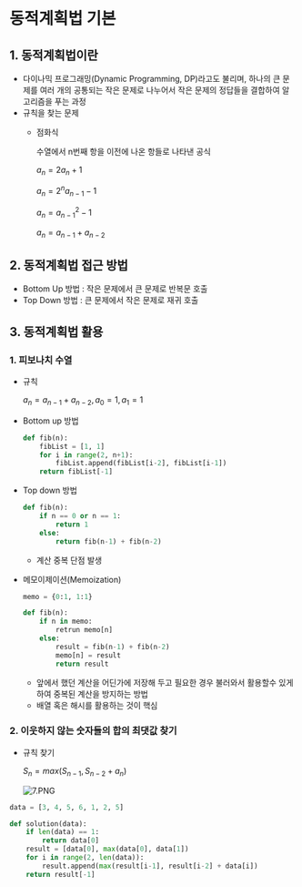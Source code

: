 # 동적계획법 기본

## 1. 동적계획법이란

- 다이나믹 프로그래밍(Dynamic Programming, DP)라고도 불리며, 하나의 큰 문제를 여러 개의 공통되는 작은 문제로 나누어서 작은 문제의 정답들을 결합하여 알고리즘을 푸는 과정
- 규칙을 찾는 문제
    - 점화식
        
        수열에서 n번째 항을 이전에 나온 항들로 나타낸 공식
        
        $a_{n} = 2a_{n} + 1$
        
        $a_{n} = 2^na_{n-1} - 1$
        
        $a_{n} = a^2_{n-1} - 1$
        
        $a_{n} = a_{n-1} + a_{n-2}$
        

## 2. 동적계획법 접근 방법

- Bottom Up 방법 : 작은 문제에서 큰 문제로 반복문 호출
- Top Down 방법 : 큰 문제에서 작은 문제로 재귀 호출

## 3. 동적계획법 활용

### 1. 피보나치 수열

- 규칙
    
    $a_{n} = a_{n-1} + a_{n-2}, a_{0} = 1, a_{1} = 1$
    
- Bottom up 방법
    
    ```python
    def fib(n):
    	fibList = [1, 1]
    	for i in range(2, n+1):
    		fibList.append(fibList[i-2], fibList[i-1])
    	return fibList[-1]
    ```
    
- Top down 방법
    
    ```python
    def fib(n):
    	if n == 0 or n == 1:
    		return 1
    	else:
    		return fib(n-1) + fib(n-2)
    ```
    
    - 계산 중복 단점 발생
- 메모이제이션(Memoization)
    
    ```python
    memo = {0:1, 1:1}
    
    def fib(n):
    	if n in memo:
    		retrun memo[n]
    	else:
    		result = fib(n-1) + fib(n-2)
    		memo[n] = result
    		return result
    ```
    
    - 앞에서 했던 계산을 어딘가에 저장해 두고 필요한 경우 불러와서 활용할수 있게 하여 중복된 계산을 방지하는 방법
    - 배열 혹은 해시를 활용하는 것이 핵심
    

### 2. 이웃하지 않는 숫자들의 합의 최댓값 찾기

- 규칙 찾기
    
    $S_{n} = max(S_{n-1}, S_{n-2} + a_{n})$
    
                              
    
    ![7.PNG](%E1%84%83%E1%85%A9%E1%86%BC%E1%84%8C%E1%85%A5%E1%86%A8%E1%84%80%E1%85%A8%E1%84%92%E1%85%AC%E1%86%A8%E1%84%87%E1%85%A5%E1%86%B8%20%E1%84%80%E1%85%B5%E1%84%87%E1%85%A9%E1%86%AB%209622cc3635424e1684c95fe67a39023a/7.png)
    

```python
data = [3, 4, 5, 6, 1, 2, 5]

def solution(data):
	if len(data) == 1:
		return data[0]
	result = [data[0], max(data[0], data[1])
	for i in range(2, len(data)):
		result.append(max(result[i-1], result[i-2] + data[i])
	return result[-1]
```